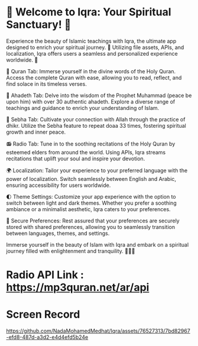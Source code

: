 # 🕌 Welcome to Iqra: Your Spiritual Sanctuary! 📿

Experience the beauty of Islamic teachings with Iqra, the ultimate app designed to enrich your spiritual journey. 🌟 Utilizing file assets, APIs, and localization, Iqra offers users a seamless and personalized experience worldwide. 📖

🕋 Quran Tab: Immerse yourself in the divine words of the Holy Quran. Access the complete Quran with ease, allowing you to read, reflect, and find solace in its timeless verses.

📜 Ahadeth Tab: Delve into the wisdom of the Prophet Muhammad (peace be upon him) with over 30 authentic ahadeth. Explore a diverse range of teachings and guidance to enrich your understanding of Islam.

📿 Sebha Tab: Cultivate your connection with Allah through the practice of dhikr. Utilize the Sebha feature to repeat doaa 33 times, fostering spiritual growth and inner peace.

📻 Radio Tab: Tune in to the soothing recitations of the Holy Quran by esteemed elders from around the world. Using APIs, Iqra streams recitations that uplift your soul and inspire your devotion.

🌍 Localization: Tailor your experience to your preferred language with the power of localization. Switch seamlessly between English and Arabic, ensuring accessibility for users worldwide.

🌓 Theme Settings: Customize your app experience with the option to switch between light and dark themes. Whether you prefer a soothing ambiance or a minimalist aesthetic, Iqra caters to your preferences.

🔐 Secure Preferences: Rest assured that your preferences are securely stored with shared preferences, allowing you to seamlessly transition between languages, themes, and settings.

Immerse yourself in the beauty of Islam with Iqra and embark on a spiritual journey filled with enlightenment and tranquility. 🕌📿✨

# Radio API Link : https://mp3quran.net/ar/api

# Screen Record 

https://github.com/NadaMohamedMedhat/Iqra/assets/76527313/7bd82967-efd8-487d-a3d2-e4d4efd5b24e

